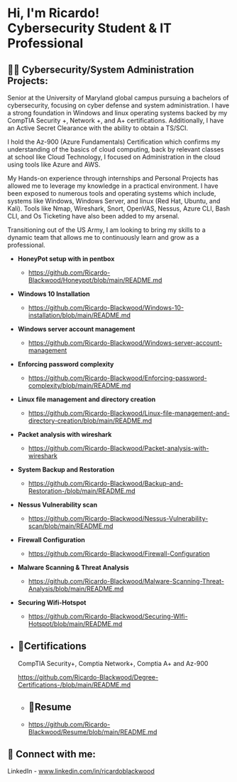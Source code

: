 <h1>Hi, I'm Ricardo! <br/><a >Cybersecurity Student</a> & <a > IT Professional</a> 
  
<h2>👨‍💻 Cybersecurity/System Administration Projects:</h2>
Senior at the University of Maryland global campus pursuing a bachelors of cybersecurity, focusing on cyber defense and system administration. I have a strong foundation in Windows and linux operating systems backed by my CompTIA Security +, Network +, and A+ certifications. Additionally, I have an Active Secret Clearance with the ability to obtain a TS/SCI. 

I hold the Az-900 (Azure Fundamentals) Certification which confirms my understanding of the basics of cloud computing, back by relevant classes at school like Cloud Technology, I focused on Administration in the cloud using tools like Azure and AWS.

My Hands-on experience through internships and Personal Projects has allowed me to leverage my knowledge in a practical environment. I have been exposed to numerous tools and operating systems which include, systems like Windows, Windows Server, and linux (Red Hat, Ubuntu, and Kali). Tools like Nmap, Wireshark, Snort, OpenVAS, Nessus, Azure CLI, Bash CLI, and Os Ticketing have also been added to my arsenal. 

Transitioning out of the US Army, I am looking to bring my skills to a dynamic team that allows me to continuously learn and grow as a professional.


- <b> HoneyPot setup with in pentbox </b>
  - https://github.com/Ricardo-Blackwood/Honeypot/blob/main/README.md
- <b>Windows 10 Installation</b>
  - https://github.com/Ricardo-Blackwood/Windows-10-installation/blob/main/README.md
- <b>Windows server account management</b>
  - https://github.com/Ricardo-Blackwood/Windows-server-account-management
 - <b>Enforcing password complexity</b>
   - https://github.com/Ricardo-Blackwood/Enforcing-password-complexity/blob/main/README.md
- <b>Linux file management and directory creation</b>
  - https://github.com/Ricardo-Blackwood/Linux-file-management-and-directory-creation/blob/main/README.md
- <b>Packet analysis with wireshark</b>
   - https://github.com/Ricardo-Blackwood/Packet-analysis-with-wireshark
- <b> System Backup and Restoration</b>
   - https://github.com/Ricardo-Blackwood/Backup-and-Restoration-/blob/main/README.md
- <b> Nessus Vulnerability scan</b>
   - https://github.com/Ricardo-Blackwood/Nessus-Vulnerability-scan/blob/main/README.md
 - <b> Firewall Configuration</b>
   - https://github.com/Ricardo-Blackwood/Firewall-Configuration
- <b> Malware Scanning & Threat Analysis</b>
   - https://github.com/Ricardo-Blackwood/Malware-Scanning-Threat-Analysis/blob/main/README.md
- <b> Securing Wifi-Hotspot</b>
   - https://github.com/Ricardo-Blackwood/Securing-WIfi-Hotspot/blob/main/README.md


- <h2>📄Certifications</h2>
   CompTIA Security+, Comptia Network+, Comptia A+ and Az-900

   
   https://github.com/Ricardo-Blackwood/Degree-Certifications-/blob/main/README.md
  
  - <h2>📄Resume</h2>
   - https://github.com/Ricardo-Blackwood/Resume/blob/main/README.md
  
<h2> 🤳 Connect with me:</h2>

LinkedIn - www.linkedin.com/in/ricardoblackwood

[linkedin]: www.linkedin.com/in/ricardoblackwood

<!--
**1RonanRB/RicardoBlackwood** is a ✨ _special_ ✨ repository because its `README.md` (this file) appears on your GitHub profile.

